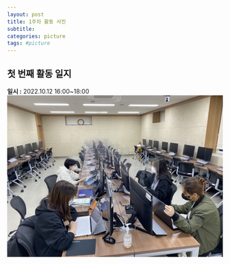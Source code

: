 ```yaml
---
layout: post
title: 1주차 활동 사진
subtitle:
categories: picture
tags: #picture
---
```

## 첫 번째 활동 일지
**일시 :** 2022.10.12 16:00~18:00  
![1주차 사진](./images/week1.jpg)
